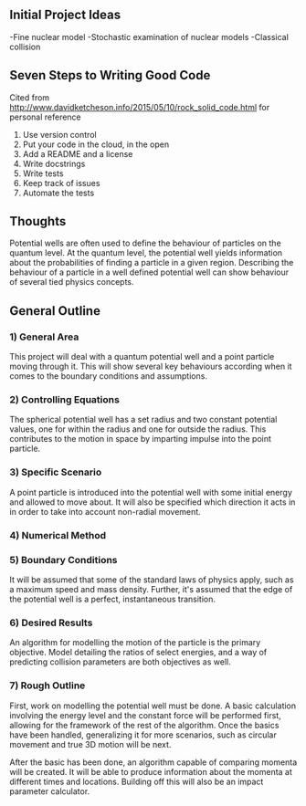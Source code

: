 ## Initial Project Ideas
-Fine nuclear model
-Stochastic examination of nuclear models
-Classical collision

## Seven Steps to Writing Good Code
Cited from http://www.davidketcheson.info/2015/05/10/rock_solid_code.html for personal reference

1) Use version control
2) Put your code in the cloud, in the open
3) Add a README and a license
4) Write docstrings
5) Write tests
6) Keep track of issues
7) Automate the tests

## Thoughts
Potential wells are often used to define the behaviour of particles on the quantum level. At the quantum level, the potential well yields information about the probabilities of finding a particle in a given region. Describing the behaviour of a particle in a well defined potential well can show behaviour of several tied physics concepts.

## General Outline
### 1) General Area
This project will deal with a quantum potential well and a point particle moving through it. This will show several key behaviours according when it comes to the boundary conditions and assumptions.

### 2) Controlling Equations
The spherical potential well has a set radius and two constant potential values, one for within the radius and one for outside the radius. This contributes to the motion in space by imparting impulse into the point particle.

### 3) Specific Scenario
A point particle is introduced into the potential well with some initial energy and allowed to move about. It will also be specified which direction it acts in in order to take into account non-radial movement.

### 4) Numerical Method

### 5) Boundary Conditions
It will be assumed that some of the standard laws of physics apply, such as a maximum speed and mass density. Further, it's assumed that the edge of the potential well is a perfect, instantaneous transition.

### 6) Desired Results
An algorithm for modelling the motion of the particle is the primary objective. Model detailing the ratios of select energies, and a way of predicting collision parameters are both objectives as well.

### 7) Rough Outline
First, work on modelling the potential well must be done. A basic calculation involving the energy level and the constant force will be performed first, allowing for the framework of the rest of the algorithm. Once the basics have been handled, generalizing it for more scenarios, such as circular movement and true 3D motion will be next.

After the basic has been done, an algorithm capable of comparing momenta will be created. It will be able to produce information about the momenta at different times and locations. Building off this will also be an impact parameter calculator.